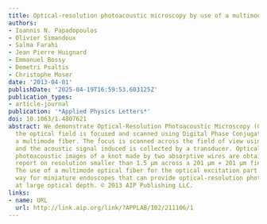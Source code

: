 ```yaml
---
title: Optical-resolution photoacoustic microscopy by use of a multimode fiber
authors:
- Ioannis N. Papadopoulos
- Olivier Simandoux
- Salma Farahi
- Jean Pierre Huignard
- Emmanuel Bossy
- Demetri Psaltis
- Christophe Moser
date: '2013-04-01'
publishDate: '2025-04-19T16:59:53.603125Z'
publication_types:
- article-journal
publication: '*Applied Physics Letters*'
doi: 10.1063/1.4807621
abstract: We demonstrate Optical-Resolution Photoacoustic Microscopy (OR-PAM), where
  the optical field is focused and scanned using Digital Phase Conjugation through
  a multimode fiber. The focus is scanned across the field of view using digital means,
  and the acoustic signal induced is collected by a transducer. Optical-resolution
  photoacoustic images of a knot made by two absorptive wires are obtained and we
  report on resolution smaller than 1.5 μm across a 201 μm × 201 μm field of view.
  The use of a multimode optical fiber for the optical excitation part can pave the
  way for miniature endoscopes that can provide optical-resolution photoacoustic images
  at large optical depth. © 2013 AIP Publishing LLC.
links:
- name: URL
  url: http://link.aip.org/link/?APPLAB/102/211106/1
---
```

